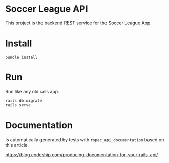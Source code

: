 # Soccer League API

This project is the backend REST service for the Soccer League App.

# Install

```
bundle install
```

# Run

Run like any old rails app.

```
rails db:migrate
rails serve
```

# Documentation

Is automatically generated by tests with `rspec_api_documentation` based on this article.

https://blog.codeship.com/producing-documentation-for-your-rails-api/